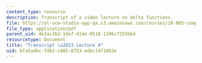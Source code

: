 ```yaml
---
content_type: resource
description: Transcript of a video lecture on delta functions.
file: https://ol-ocw-studio-app-qa.s3.amazonaws.com/courses/18-085-computational-science-and-engineering-i-fall-2008/bfa5a4bcfd62c8050753edbc14f1862e_18-085F08-L04.pdf
file_type: application/pdf
parent_uid: 4e3ac3b3-1de7-414e-0518-1196c7255bbd
resourcetype: Document
title: "Transcript \u2013 Lecture 4"
uid: bfa5a4bc-fd62-c805-0753-edbc14f1862e
---
```

